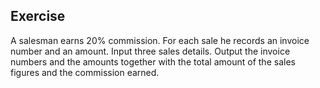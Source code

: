 ## Exercise

A salesman earns 20% commission.  For each sale he records an invoice number and an amount.  Input three sales details.  Output the invoice numbers and the amounts together with the total amount of the sales figures and the commission earned.
